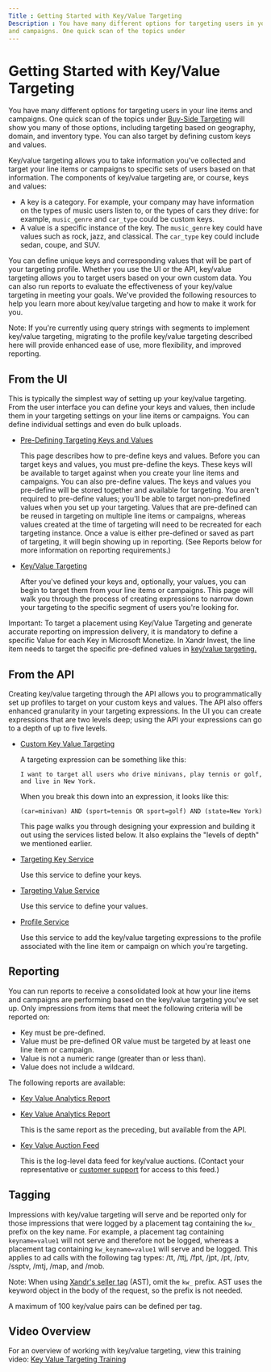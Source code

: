 ```yaml
---
Title : Getting Started with Key/Value Targeting
Description : You have many different options for targeting users in your line items
and campaigns. One quick scan of the topics under
---
```



# Getting Started with Key/Value Targeting





You have many different options for targeting users in your line items
and campaigns. One quick scan of the topics under
<a href="buy-side-targeting.html" class="xref">Buy-Side Targeting</a>
will show you many of those options, including targeting based on
geography, domain, and inventory type. You can also target by defining
custom keys and values.

Key/value targeting allows you to take information you've collected and
target your line items or campaigns to specific sets of users based on
that information. The components of key/value targeting are, or course,
keys and values:

- A key is a category. For example, your company may have information on
  the types of music users listen to, or the types of cars they drive:
  for example, `music_genre` and `car_type` could be custom keys.
- A value is a specific instance of the key. The `music_genre` key could
  have values such as rock, jazz, and classical. The `car_type` key
  could include sedan, coupe, and SUV.

You can define unique keys and corresponding values that will be part of
your targeting profile. Whether you use the UI
or the API, key/value targeting allows you to target users based on your
own custom data. You can also run reports to evaluate the effectiveness
of your key/value targeting in meeting your goals. We've provided the
following resources to help you learn more about key/value targeting and
how to make it work for you.



Note: If you're currently using query
strings with segments to implement key/value targeting, migrating to the
profile key/value targeting described here will provide enhanced ease of
use, more flexibility, and improved reporting.







## From the UI

This is typically the simplest way of setting up your key/value
targeting. From the user interface you can define your keys and values,
then include them in your targeting settings on your line items or
campaigns. You can define individual settings and even do bulk uploads.

- <a href="pre-defining-targeting-keys-and-values.html"
  class="xref">Pre-Defining Targeting Keys and Values</a>  

  This page describes how to pre-define keys and values. Before you can
  target keys and values, you must pre-define the keys. These keys will
  be available to target against when you create your line items and
  campaigns. You can also pre-define values. The keys and values you
  pre-define will be stored together and available for targeting. You
  aren't required to pre-define values; you'll be able to target
  non-predefined values when you set up your targeting. Values that are
  pre-defined can be reused in targeting on multiple line items or
  campaigns, whereas values created at the time of targeting will need
  to be recreated for each targeting instance. Once a value is either
  pre-defined or saved as part of targeting, it will begin showing up in
  reporting. (See Reports below for more information on reporting
  requirements.)

- <a href="key-value-targeting.html" class="xref">Key/Value Targeting</a>  

  After you've defined your keys and, optionally, your values, you can
  begin to target them from your line items or campaigns. This page will
  walk you through the process of creating expressions to narrow down
  your targeting to the specific segment of users you're looking for.





Important: To target a placement using
Key/Value Targeting and generate accurate reporting on impression
delivery, it is mandatory to define a specific Value for each Key in
Microsoft Monetize. In Xandr
Invest, the line item needs to target the specific pre-defined values in
<a href="key-value-targeting.html" class="xref">key/value targeting.</a>









## From the API

Creating key/value targeting through the API allows you to
programmatically set up profiles to target on your custom keys and
values. The API also offers enhanced granularity in your targeting
expressions. In the UI you can create
expressions that are two levels deep; using the API your expressions can
go to a depth of up to five levels.

- <a
  href="https://docs.xandr.com/bundle/xandr-api/page/custom-key-value-targeting.html"
  class="xref" target="_blank">Custom Key Value Targeting</a>

  A targeting expression can be something like this:

  ``` pre
  I want to target all users who drive minivans, play tennis or golf, and live in New York. 
  ```

  When you break this down into an expression, it looks like this:

  ``` pre
  (car=minivan) AND (sport=tennis OR sport=golf) AND (state=New York) 
  ```

  This page walks you through designing your expression and building it
  out using the services listed below. It also explains the "levels of
  depth" we mentioned earlier.

- <a
  href="https://docs.xandr.com/bundle/xandr-api/page/targeting-key-service.html"
  class="xref" target="_blank">Targeting Key Service</a>

  Use this service to define your keys.

- <a
  href="https://docs.xandr.com/bundle/xandr-api/page/targeting-value-service.html"
  class="xref" target="_blank">Targeting Value Service</a>

  Use this service to define your values.

- <a
  href="https://docs.xandr.com/bundle/xandr-api/page/profile-service.html"
  class="xref" target="_blank">Profile Service</a>

  Use this service to add the key/value targeting expressions to the
  profile associated with the line item or
  campaign on which you're targeting.





## Reporting

You can run reports to receive a consolidated look at how your line
items and campaigns are performing based on the key/value targeting
you've set up. Only impressions from items that meet the following
criteria will be reported on:

- Key must be pre-defined.
- Value must be pre-defined OR value must be targeted by at least one
  line item or campaign.
- Value is not a numeric range (greater than or less than).
- Value does not include a wildcard.

The following reports are available:

- <a href="key-value-analytics-report.html" class="xref">Key Value
  Analytics Report</a>

- <a
  href="https://docs.xandr.com/bundle/xandr-api/page/key-value-analytics-report.html"
  class="xref" target="_blank">Key Value Analytics Report</a>  

  This is the same report as the preceding, but available from the API.

- <a
  href="https://docs.xandr.com/bundle/log-level-data/page/key-value-auction-feed.html"
  class="xref" target="_blank">Key Value Auction Feed</a>  

  This is the log-level data feed for key/value auctions. (Contact your
  representative or
  <a href="https://help.xandr.com" class="xref" target="_blank">customer
  support</a> for access to this feed.)





## Tagging

Impressions with key/value targeting will serve and be reported only for
those impressions that were logged by a placement tag containing the
`kw_` prefix on the key name. For example, a placement tag containing
`keyname=value1` will not serve and therefore not be logged, whereas a
placement tag containing `kw_keyname=value1` will serve and be logged.
This applies to ad calls with the following tag types: /tt, /ttj, /fpt,
/jpt, /pt, /ptv, /ssptv, /mtj, /map, and /mob.



Note: When using <a
href="https://docs.xandr.com/bundle/seller-tag/page/seller-tag/seller-tag.html"
class="xref" target="_blank">Xandr's seller
tag</a> (AST), omit the `kw_` prefix. AST uses the keyword object in the
body of the request, so the prefix is not needed.



A maximum of 100 key/value pairs can be defined per tag.





## Video Overview

For an overview of working with key/value targeting, view this training
video: <a href="https://player.vimeo.com/video/212810941" class="xref"
target="_blank">Key Value Targeting Training</a>






